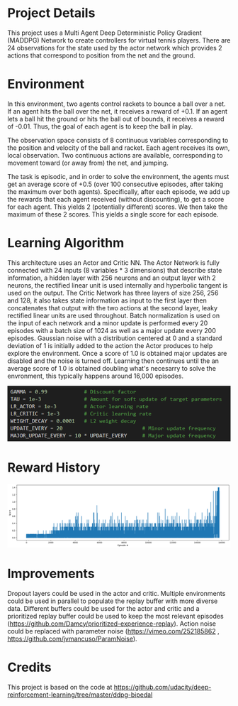 # Project Details
This project uses a Multi Agent Deep Deterministic Policy Gradient (MADDPG) Network to create controllers for virtual tennis players. There are 24 observations for the state used by the actor network which provides 2 actions that correspond to position from the net and the ground.  

# Environment
In this environment, two agents control rackets to bounce a ball over a net. If an agent hits the ball over the net, it receives a reward of +0.1. If an agent lets a ball hit the ground or hits the ball out of bounds, it receives a reward of -0.01. Thus, the goal of each agent is to keep the ball in play.

The observation space consists of 8 continuous variables corresponding to the position and velocity of the ball and racket. Each agent receives its own, local observation. Two continuous actions are available, corresponding to movement toward (or away from) the net, and jumping.

The task is episodic, and in order to solve the environment, the agents must get an average score of +0.5 (over 100 consecutive episodes, after taking the maximum over both agents). Specifically, after each episode, we add up the rewards that each agent received (without discounting), to get a score for each agent. This yields 2 (potentially different) scores. We then take the maximum of these 2 scores. This yields a single score for each episode.

# Learning Algorithm
This architecture uses an Actor and Critic NN. The Actor Network is fully connected with 24 inputs (8 variables * 3 dimensions) that describe state information, a hidden layer with 256 neurons and an output layer with 2 neurons, the rectified linear unit is used internally and hyperbolic tangent is used on the output. The Critic Network has three layers of size 256, 256 and 128, it also takes state information as input to the first layer then concatenates that output with the two actions at the second layer, leaky rectified linear units are used throughout. Batch normalization is used on the input of each network and a minor update is performed every 20 episodes with a batch size of 1024 as well as a major update every 200 episodes. Gaussian noise with a distribution centered at 0 and a standard deviation of 1 is initially added to the action the Actor produces to help explore the environment. Once a score of 1.0 is obtained major updates are disabled and the noise is turned off. Learning then continues until the an average score of 1.0 is obtained doubling what's necesarry to solve the envronment, this typically happens around 16,000 episodes. 

![Hyperparameters](images/hyper.png)

# Reward History

![Training Profile](images/training.png)

# Improvements
Dropout layers could be used in the actor and critic. 
Multiple environments could be used in parallel to populate the replay buffer with more diverse data. 
Different buffers could be used for the actor and critic and a prioritized replay buffer could be used to keep the most relevant episodes (https://github.com/Damcy/prioritized-experience-replay). 
Action noise could be replaced with parameter noise (https://vimeo.com/252185862 , https://github.com/jvmancuso/ParamNoise).

# Credits
This project is based on the code at https://github.com/udacity/deep-reinforcement-learning/tree/master/ddpg-bipedal 
